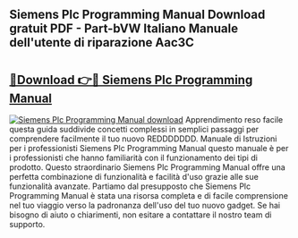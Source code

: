 ## Siemens Plc Programming Manual Download gratuit PDF - Part-bVW Italiano Manuale dell'utente di riparazione Aac3C

# <h2><a href="http://df961sb.blite.top/?on=Siemens+Plc+Programming+Manual">🔗Download 👉🔴 Siemens Plc Programming Manual</a></h2>

[![Siemens Plc Programming Manual download](https://i.imgur.com/lujVjoI.png)](http://df961sb.blite.top/?on=Siemens+Plc+Programming+Manual)
Apprendimento reso facile questa guida suddivide concetti complessi in semplici passaggi per comprendere facilmente il tuo nuovo REDDDDDDD. Manuale di Istruzioni per i professionisti Siemens Plc Programming Manual questo manuale è per i professionisti che hanno familiarità con il funzionamento dei tipi di prodotto. Questo straordinario Siemens Plc Programming Manual offre una perfetta combinazione di funzionalità e facilità d'uso grazie alle sue funzionalità avanzate. Partiamo dal presupposto che Siemens Plc Programming Manual è stata una risorsa completa e di facile comprensione nel tuo viaggio verso la padronanza dell'uso del tuo nuovo gadget. Se hai bisogno di aiuto o chiarimenti, non esitare a contattare il nostro team di supporto.
